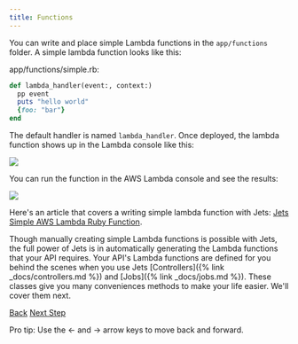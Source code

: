 ```yaml
---
title: Functions
---
```


You can write and place simple Lambda functions in the `app/functions` folder. A simple lambda function looks like this:

app/functions/simple.rb:

```ruby
def lambda_handler(event:, context:)
  pp event
  puts "hello world"
  {foo: "bar"}
end
```

The default handler is named `lambda_handler`.  Once deployed, the lambda function shows up in the Lambda console like this:

![](/img/docs/jets-simple-lambda-function-console.png)

You can run the function in the AWS Lambda console and see the results:

![](/img/docs/jets-simple-lambda-function-result.png)

Here's an article that covers a writing simple lambda function with Jets: [Jets Simple AWS Lambda Ruby Function](https://blog.boltops.com/2018/10/26/jets-simple-aws-lambda-ruby-function).

Though manually creating simple Lambda functions is possible with Jets, the full power of Jets is in automatically generating the Lambda functions that your API requires. Your API's Lambda functions are defined for you behind the scenes when you use Jets [Controllers]({% link _docs/controllers.md %}) and [Jobs]({% link _docs/jobs.md %}). These classes give you many conveniences methods to make your life easier. We'll cover them next.

<a id="prev" class="btn btn-basic" href="{% link docs.md %}">Back</a>
<a id="next" class="btn btn-primary" href="{% link _docs/controllers.md %}">Next Step</a>
<p class="keyboard-tip">Pro tip: Use the <- and -> arrow keys to move back and forward.</p>
